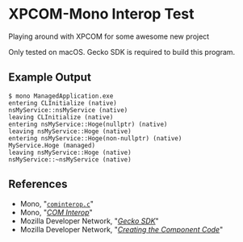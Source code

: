 XPCOM-Mono Interop Test
=======================

Playing around with XPCOM for some awesome new project

Only tested on macOS. Gecko SDK is required to build this program.

Example Output
--------------

```
$ mono ManagedApplication.exe
entering CLInitialize (native)
nsMyService::nsMyService (native)
leaving CLInitialize (native)
entering nsMyService::Hoge(nullptr) (native)
leaving nsMyService::Hoge (native)
entering nsMyService::Hoge(non-nullptr) (native)
MyService.Hoge (managed)
leaving nsMyService::Hoge (native)
nsMyService::~nsMyService (native)
```

References
----------

- Mono, "[`cominterop.c`](https://github.com/mono/mono/blob/master/mono/metadata/cominterop.c)"
- Mono, "[*COM Interop*](http://www.mono-project.com/docs/advanced/com-interop/)"
- Mozilla Developer Network, "[*Gecko SDK*](https://developer.mozilla.org/en-US/docs/Mozilla/Gecko/Gecko_SDK)"
- Mozilla Developer Network, "[*Creating the Component Code*](https://developer.mozilla.org/en-US/docs/Mozilla/Tech/XPCOM/Guide/Creating_components/Creating_the_Component_Code#Creating_an_Instance_of_Your_Component)"
